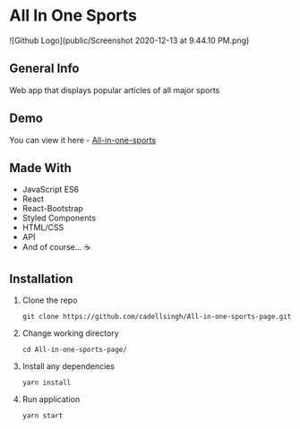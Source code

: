 # All In One Sports

![Github Logo](public/Screenshot 2020-12-13 at 9.44.10 PM.png)

## General Info

Web app that displays popular articles of all major sports

## Demo

You can view it here - [All-in-one-sports](https://all-in-one-sports.netlify.app)

## Made With

- JavaScript ES6
- React
- React-Bootstrap
- Styled Components
- HTML/CSS
- API
- And of course... ☕️

## Installation

1. Clone the repo

   ```
   git clone https://github.com/cadellsingh/All-in-one-sports-page.git
   ```

2. Change working directory

   ```
   cd All-in-one-sports-page/
   ```

3. Install any dependencies

   ```
   yarn install
   ```

4. Run application

   ```
   yarn start
   ```
